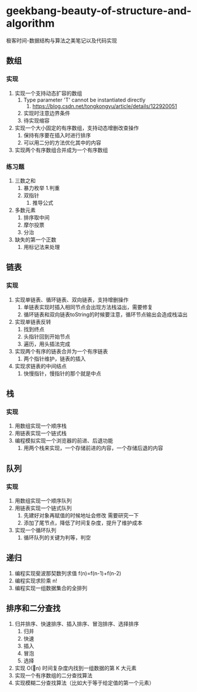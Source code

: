 # geekbang-beauty-of-structure-and-algorithm
极客时间-数据结构与算法之美笔记以及代码实现


## 数组
### 实现
1. 实现一个支持动态扩容的数组
   1. Type parameter 'T' cannot be instantiated directly
      1. https://blog.csdn.net/tongkongyu/article/details/122920051
   2. 实现时注意边界条件
   3. 待实现缩容
2. 实现一个大小固定的有序数组，支持动态增删改查操作
   1. 保持有序要在插入时进行排序
   2. 可以用二分的方法优化其中的内容
3. 实现两个有序数组合并成为一个有序数组

### 练习题
1. 三数之和
   1. 暴力枚举
      1.判重 
   2. 双指针
      1. 推导公式
2. 多数元素
   1. 排序取中间
   2. 摩尔投票
   3. 分治
3. 缺失的第一个正数
   1. 用标记法来处理

## 链表

### 实现
1. 实现单链表、循环链表、双向链表，支持增删操作
   1. 单链表实现时插入相同节点会出现方法栈溢出，需要修复
   2. 循环链表和双向链表toString的时候要注意，循环节点输出会造成栈溢出
2. 实现单链表反转
   1. 找到终点
   2. 头指针回到开始节点
   3. 遍历，用头插法完成
3. 实现两个有序的链表合并为一个有序链表
   1. 两个指针维护，链表的插入
4. 实现求链表的中间结点
   1. 快慢指针，慢指针的那个就是中点

## 栈

### 实现
1. 用数组实现一个顺序栈
2. 用链表实现一个链式栈
3. 编程模拟实现一个浏览器的前进、后退功能
   1. 用两个栈来实现，一个存储前进的内容，一个存储后退的内容


## 队列
### 实现
1. 用数组实现一个顺序队列
2. 用链表实现一个链式队列
   1. 先建好对象再赋值的时候地址会修改 需要研究一下
   2. 添加了尾节点，降低了时间复杂度，提升了维护成本
3. 实现一个循环队列
   1. 循环队列的关键为判等，判空
## 递归
1. 编程实现斐波那契数列求值 f(n)=f(n-1)+f(n-2)
2. 编程实现求阶乘 n!
3. 编程实现一组数据集合的全排列

## 排序和二分查找
1. 归并排序、快速排序、插入排序、冒泡排序、选择排序
   1. 归并
   2. 快速
   3. 插入
   4. 冒泡
   5. 选择
2. 实现 O(n) 时间复杂度内找到一组数据的第 K 大元素
3. 实现一个有序数组的二分查找算法
4. 实现模糊二分查找算法（比如大于等于给定值的第一个元素）